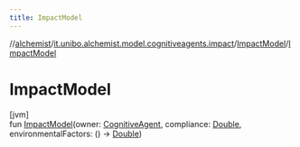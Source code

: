 ```yaml
---
title: ImpactModel
---
```

//[alchemist](../../../index.html)/[it.unibo.alchemist.model.cognitiveagents.impact](../index.html)/[ImpactModel](index.html)/[ImpactModel](-impact-model.html)



# ImpactModel



[jvm]\
fun [ImpactModel](-impact-model.html)(owner: [CognitiveAgent](../../it.unibo.alchemist.model.cognitiveagents/-cognitive-agent/index.html), compliance: [Double](https://kotlinlang.org/api/latest/jvm/stdlib/kotlin/-double/index.html), environmentalFactors: () -> [Double](https://kotlinlang.org/api/latest/jvm/stdlib/kotlin/-double/index.html))




